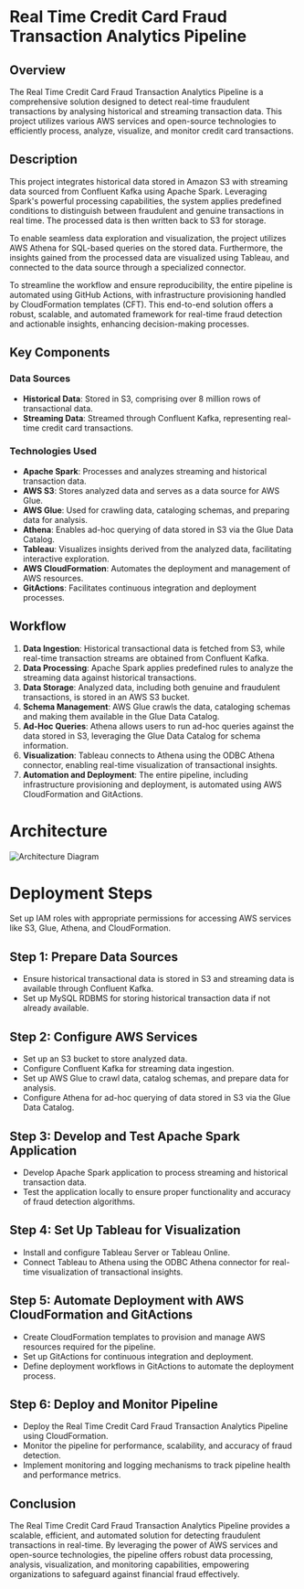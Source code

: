 # Real Time Credit Card Fraud Transaction Analytics Pipeline

## Overview

The Real Time Credit Card Fraud Transaction Analytics Pipeline is a comprehensive solution designed to detect real-time fraudulent transactions by analysing historical and streaming transaction data. This project utilizes various AWS services and open-source technologies to efficiently process, analyze, visualize, and monitor credit card transactions.

## Description

This project integrates historical data stored in Amazon S3 with streaming data sourced from Confluent Kafka using Apache Spark. Leveraging Spark's powerful processing capabilities, the system applies predefined conditions to distinguish between fraudulent and genuine transactions in real time. The processed data is then written back to S3 for storage.

To enable seamless data exploration and visualization, the project utilizes AWS Athena for SQL-based queries on the stored data. Furthermore, the insights gained from the processed data are visualized using Tableau, and connected to the data source through a specialized connector.

To streamline the workflow and ensure reproducibility, the entire pipeline is automated using GitHub Actions, with infrastructure provisioning handled by CloudFormation templates (CFT). This end-to-end solution offers a robust, scalable, and automated framework for real-time fraud detection and actionable insights, enhancing decision-making processes.


## Key Components

### Data Sources
- **Historical Data**: Stored in S3, comprising over 8 million rows of transactional data.
- **Streaming Data**: Streamed through Confluent Kafka, representing real-time credit card transactions.

### Technologies Used
- **Apache Spark**: Processes and analyzes streaming and historical transaction data.
- **AWS S3**: Stores analyzed data and serves as a data source for AWS Glue.
- **AWS Glue**: Used for crawling data, cataloging schemas, and preparing data for analysis.
- **Athena**: Enables ad-hoc querying of data stored in S3 via the Glue Data Catalog.
- **Tableau**: Visualizes insights derived from the analyzed data, facilitating interactive exploration.
- **AWS CloudFormation**: Automates the deployment and management of AWS resources.
- **GitActions**: Facilitates continuous integration and deployment processes.

## Workflow

1. **Data Ingestion**: Historical transactional data is fetched from S3, while real-time transaction streams are obtained from Confluent Kafka.
2. **Data Processing**: Apache Spark applies predefined rules to analyze the streaming data against historical transactions.
3. **Data Storage**: Analyzed data, including both genuine and fraudulent transactions, is stored in an AWS S3 bucket.
4. **Schema Management**: AWS Glue crawls the data, cataloging schemas and making them available in the Glue Data Catalog.
5. **Ad-Hoc Queries**: Athena allows users to run ad-hoc queries against the data stored in S3, leveraging the Glue Data Catalog for schema information.
6. **Visualization**: Tableau connects to Athena using the ODBC Athena connector, enabling real-time visualization of transactional insights.
7. **Automation and Deployment**: The entire pipeline, including infrastructure provisioning and deployment, is automated using AWS CloudFormation and GitActions.

# Architecture
![Architecture Diagram](https://github.com/LakshMundhada/Real-Time-Fraudulent-Transaction-Analytics-Pipeline/assets/150781667/a0357a50-42e4-4a2f-96b9-006df45aae39)

# Deployment Steps

Set up IAM roles with appropriate permissions for accessing AWS services like S3, Glue, Athena, and CloudFormation.

## Step 1: Prepare Data Sources

- Ensure historical transactional data is stored in S3 and streaming data is available through Confluent Kafka.
- Set up MySQL RDBMS for storing historical transaction data if not already available.

## Step 2: Configure AWS Services

- Set up an S3 bucket to store analyzed data.
- Configure Confluent Kafka for streaming data ingestion.
- Set up AWS Glue to crawl data, catalog schemas, and prepare data for analysis.
- Configure Athena for ad-hoc querying of data stored in S3 via the Glue Data Catalog.

## Step 3: Develop and Test Apache Spark Application

- Develop Apache Spark application to process streaming and historical transaction data.
- Test the application locally to ensure proper functionality and accuracy of fraud detection algorithms.

## Step 4: Set Up Tableau for Visualization

- Install and configure Tableau Server or Tableau Online.
- Connect Tableau to Athena using the ODBC Athena connector for real-time visualization of transactional insights.

## Step 5: Automate Deployment with AWS CloudFormation and GitActions

- Create CloudFormation templates to provision and manage AWS resources required for the pipeline.
- Set up GitActions for continuous integration and deployment.
- Define deployment workflows in GitActions to automate the deployment process.

## Step 6: Deploy and Monitor Pipeline

- Deploy the Real Time Credit Card Fraud Transaction Analytics Pipeline using CloudFormation.
- Monitor the pipeline for performance, scalability, and accuracy of fraud detection.
- Implement monitoring and logging mechanisms to track pipeline health and performance metrics.

## Conclusion

The Real Time Credit Card Fraud Transaction Analytics Pipeline provides a scalable, efficient, and automated solution for detecting fraudulent transactions in real-time. By leveraging the power of AWS services and open-source technologies, the pipeline offers robust data processing, analysis, visualization, and monitoring capabilities, empowering organizations to safeguard against financial fraud effectively.
